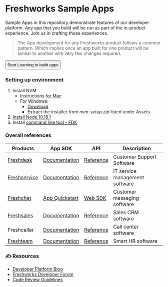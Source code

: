 # Freshworks Sample Apps

Sample Apps in this repository demonstrate features of our developer platform. Any app that you build will be run as part of the in-product experience. Join us in crafting those experiences.

>The App development for any Freshworks product follows a common pattern. Which implies once an app built for one product will be similar to another with very few changes required.

<button href="https://developers.freshworks.com/tutorials/" style="padding: 5px;"> Start Learning to build apps </button>

### Setting up environment
1. Install NVM
   - Instructions [for Mac](https://github.com/creationix/nvm#installation-and-update)
   - For Windows:
     - [Download](https://github.com/coreybutler/nvm-windows/releases)
     - Extract the installer from _nvm-setup.zip_ listed under Assets.
2. [Install Node 10.18.1](https://developers.freshdesk.com/v2/docs/quick-start/#install_nvm)
3. Install [command line tool - FDK](https://developers.freshdesk.com/v2/docs/quick-start/#install_the_cli)

### Overall references
Products| App SDK | API | Description
---------|---------|-----|-----------|
 [Freshdesk](https://github.com/freshdesk/marketplace-sample-apps/tree/master/Freshworks-Samples/Freshdesk) | [Documentation](https://developers.freshdesk.com/) | [Reference](https://developers.freshdesk.com/api/)| Customer Support Software
 [Freshservice](https://github.com/freshdesk/marketplace-sample-apps/tree/master/Freshworks-Samples/Freshservice) | [Documentation](https://developers.freshservice.com/) | [Reference](http://api.freshservice.com/v2/) | IT service management software
 [Freshchat](https://github.com/freshdesk/marketplace-sample-apps/tree/master/Freshworks-Samples/Freshchat) | [App Quickstart](https://developers.freshchat.com/v2/docs/quick-start/) | [Web SDK](https://developers.freshchat.com/web-sdk/) | Customer messaging software
 [Freshsales](https://github.com/freshdesk/marketplace-sample-apps/tree/master/Freshworks-Samples/Freshsales) | [Documentation](https://developers.freshsales.io/docs/quick-start/) | [Reference](https://www.freshsales.io/api/) | Sales CRM software
 Freshcaller | [Documentation](https://developers.freshcaller.com/docs/quick-start/) | [Reference](https://developers.freshcaller.com/api/) | Call center software
 [Freshteam](https://github.com/freshdesk/marketplace-sample-apps/tree/master/Freshworks-Samples/Freshteam) | [Documentation](https://developers.freshteam.com/docs/quick-start/) | [Reference](https://developers.freshteam.com/api/) | Smart HR software

### ✍️ Resources
- [Developer Platform Blog](https://medium.com/freshworks-developer-blog)
- [Freshworks Developer Forum](https://community.developers.freshworks.com/)
- [Code Review Guidelines](https://developers.freshdesk.com/v2/docs/code-review-guidelines/)
